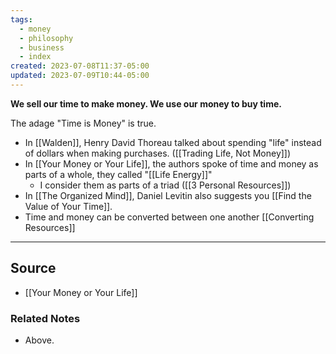 ```yaml
---
tags:
  - money
  - philosophy
  - business
  - index
created: 2023-07-08T11:37-05:00
updated: 2023-07-09T10:44-05:00
---
```

**We sell our time to make money. We use our money to buy time.**

The adage "Time is Money" is true. 

- In [[Walden]], Henry David Thoreau talked about spending "life" instead of dollars when making purchases. ([[Trading Life, Not Money]])
- In [[Your Money or Your Life]], the authors spoke of time and money as parts of a whole, they called "[[Life Energy]]"
    - I consider them as parts of a triad ([[3 Personal Resources]])
- In [[The Organized Mind]], Daniel Levitin also suggests you [[Find the Value of Your Time]].
- Time and money can be converted between one another [[Converting Resources]]

---

## Source
- [[Your Money or Your Life]]

### Related Notes
- Above.